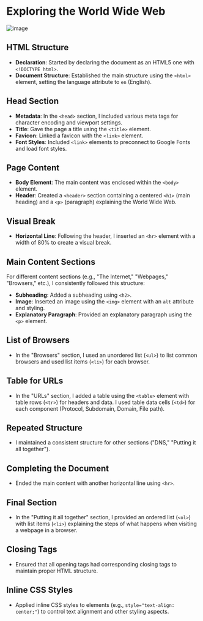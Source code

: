 # Exploring the World Wide Web

![image](https://github.com/Tyreece-Leishman/The-World-Wide-Web/assets/116001061/3baf5e3a-05e7-4c3a-9f0f-6bbd90189395)


## HTML Structure
- **Declaration**: Started by declaring the document as an HTML5 one with `<!DOCTYPE html>`.
- **Document Structure**: Established the main structure using the `<html>` element, setting the language attribute to `en` (English).

## Head Section
- **Metadata**: In the `<head>` section, I included various meta tags for character encoding and viewport settings.
- **Title**: Gave the page a title using the `<title>` element.
- **Favicon**: Linked a favicon with the `<link>` element.
- **Font Styles**: Included `<link>` elements to preconnect to Google Fonts and load font styles.

## Page Content
- **Body Element**: The main content was enclosed within the `<body>` element.
- **Header**: Created a `<header>` section containing a centered `<h1>` (main heading) and a `<p>` (paragraph) explaining the World Wide Web.

## Visual Break
- **Horizontal Line**: Following the header, I inserted an `<hr>` element with a width of 80% to create a visual break.

## Main Content Sections
For different content sections (e.g., "The Internet," "Webpages," "Browsers," etc.), I consistently followed this structure:
- **Subheading**: Added a subheading using `<h2>`.
- **Image**: Inserted an image using the `<img>` element with an `alt` attribute and styling.
- **Explanatory Paragraph**: Provided an explanatory paragraph using the `<p>` element.

## List of Browsers
- In the "Browsers" section, I used an unordered list (`<ul>`) to list common browsers and used list items (`<li>`) for each browser.

## Table for URLs
- In the "URLs" section, I added a table using the `<table>` element with table rows (`<tr>`) for headers and data. I used table data cells (`<td>`) for each component (Protocol, Subdomain, Domain, File path).

## Repeated Structure
- I maintained a consistent structure for other sections ("DNS," "Putting it all together").

## Completing the Document
- Ended the main content with another horizontal line using `<hr>`.

## Final Section
- In the "Putting it all together" section, I provided an ordered list (`<ol>`) with list items (`<li>`) explaining the steps of what happens when visiting a webpage in a browser.

## Closing Tags
- Ensured that all opening tags had corresponding closing tags to maintain proper HTML structure.

## Inline CSS Styles
- Applied inline CSS styles to elements (e.g., `style="text-align: center;"`) to control text alignment and other styling aspects.
